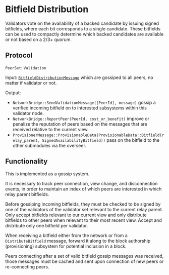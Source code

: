 # Bitfield Distribution

Validators vote on the availability of a backed candidate by issuing signed bitfields, where each bit corresponds to a
single candidate. These bitfields can be used to compactly determine which backed candidates are available or not based
on a 2/3+ quorum.

## Protocol

`PeerSet`: `Validation`

Input: [`BitfieldDistributionMessage`](../../types/overseer-protocol.md#bitfield-distribution-message) which are
gossiped to all peers, no matter if validator or not.

Output:

- `NetworkBridge::SendValidationMessage([PeerId], message)` gossip a verified incoming bitfield on to interested
  subsystems within this validator node.
- `NetworkBridge::ReportPeer(PeerId, cost_or_benefit)` improve or penalize the reputation of peers based on the messages
  that are received relative to the current view.
- `ProvisionerMessage::ProvisionableData(ProvisionableData::Bitfield(relay_parent, SignedAvailabilityBitfield))` pass on
  the bitfield to the other submodules via the overseer.

## Functionality

This is implemented as a gossip system.

It is necessary to track peer connection, view change, and disconnection events, in order to maintain an index of which
peers are interested in which relay parent bitfields.


Before gossiping incoming bitfields, they must be checked to be signed by one of the validators of the validator set
relevant to the current relay parent. Only accept bitfields relevant to our current view and only distribute bitfields
to other peers when relevant to their most recent view. Accept and distribute only one bitfield per validator.


When receiving a bitfield either from the network or from a `DistributeBitfield` message, forward it along to the block
authorship (provisioning) subsystem for potential inclusion in a block.

Peers connecting after a set of valid bitfield gossip messages was received, those messages must be cached and sent upon
connection of new peers or re-connecting peers.
